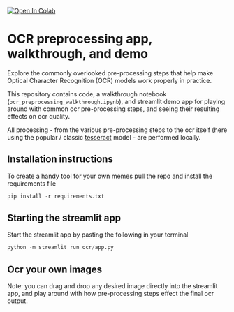 <a href="https://colab.research.google.com/github/jermwatt/ocr_preprocessing/blob/main/ocr_preprocessing_walkthrough.ipynb" target="_parent"><img src="https://colab.research.google.com/assets/colab-badge.svg" alt="Open In Colab"/></a>

# OCR preprocessing app, walkthrough, and demo

Explore the commonly overlooked pre-processing steps that help make Optical Character Recognition (OCR) models work properly in practice.

This repository contains code, a walkthrough notebook (`ocr_preprocessing_walkthrough.ipynb`), and streamlit demo app for playing around with common ocr pre-processing steps, and seeing their resulting effects on ocr quality.

All processing - from the various pre-processing steps to the ocr itself (here using the popular / classic [tesseract](https://github.com/tesseract-ocr/tesseract) model - are performed locally.


## Installation instructions

To create a handy tool for your own memes pull the repo and install the requirements file

```python
pip install -r requirements.txt
```

## Starting the streamlit app

Start the streamlit app by pasting the following in your terminal

```python
python -m streamlit run ocr/app.py
```

##  Ocr your own images

Note: you can drag and drop any desired image directly into the streamlit app, and play around with how pre-processing steps effect the final ocr output.


